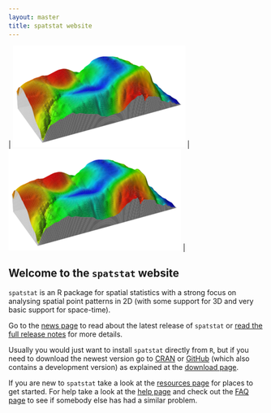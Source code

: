 ```yaml
---
layout: master
title: spatstat website
---
```


| ![text](images/beil-crop.png) | ![text](images/beil-crop.png) |

## Welcome to the `spatstat` website

`spatstat` is an R package for spatial statistics with a strong focus
on analysing spatial point patterns in 2D (with some support for 3D
and very basic support for space-time).

Go to the [news page](news.html) to read about the latest release
of `spatstat` or [read the full release
notes](releasenotes/index.html) for more details.

Usually you would just want to install `spatstat` directly from `R`,
but if you need to download the newest version go to [CRAN][1] or
[GitHub][2] (which also contains a development version) as explained
at the [download page](download.html).

If you are new to `spatstat` take a look at the [resources
page](resources.html) for places to get started. For help take a look
at the [help page](help.html) and check out the [FAQ page](FAQ.html)
to see if somebody else has had a similar problem.

[1]: http://www.cran.r-project.org/web/packages/spatstat/index.html

[2]: https://github.com/spatstat/spatstat

